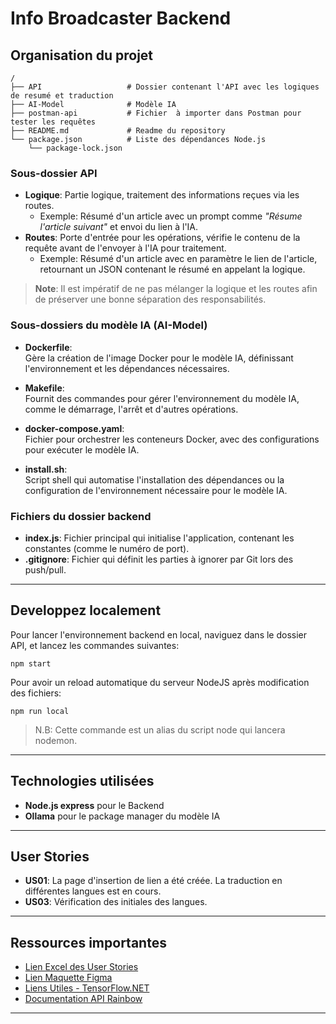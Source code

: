 # Info Broadcaster Backend

## Organisation du projet
```
/
├── API                   # Dossier contenant l'API avec les logiques de resumé et traduction
├── AI-Model              # Modèle IA
├── postman-api           # Fichier  à importer dans Postman pour tester les requêtes
├── README.md             # Readme du repository
└── package.json          # Liste des dépendances Node.js
    └── package-lock.json
```

### Sous-dossier API
- **Logique**: Partie logique, traitement des informations reçues via les routes.
  - Exemple: Résumé d'un article avec un prompt comme *"Résume l'article suivant"* et envoi du lien à l'IA.
- **Routes**: Porte d'entrée pour les opérations, vérifie le contenu de la requête avant de l'envoyer à l'IA pour traitement.
  - Exemple: Résumé d'un article avec en paramètre le lien de l'article, retournant un JSON contenant le résumé en appelant la logique.

> **Note**: Il est impératif de ne pas mélanger la logique et les routes afin de préserver une bonne séparation des responsabilités.

### Sous-dossiers du modèle IA (**AI-Model**)
- **Dockerfile**:  
  Gère la création de l'image Docker pour le modèle IA, définissant l'environnement et les dépendances nécessaires.
  
- **Makefile**:  
  Fournit des commandes pour gérer l'environnement du modèle IA, comme le démarrage, l'arrêt et d'autres opérations.  

- **docker-compose.yaml**:  
  Fichier pour orchestrer les conteneurs Docker, avec des configurations pour exécuter le modèle IA.  

- **install.sh**:  
  Script shell qui automatise l'installation des dépendances ou la configuration de l'environnement nécessaire pour le modèle IA.

### Fichiers du dossier backend
- **index.js**: Fichier principal qui initialise l'application, contenant les constantes (comme le numéro de port).
- **.gitignore**: Fichier qui définit les parties à ignorer par Git lors des push/pull.

---

## Developpez localement
Pour lancer l'environnement backend en local, naviguez dans le dossier API, et lancez les commandes suivantes:

```shell
npm start
```

Pour avoir un reload automatique du serveur NodeJS après modification des fichiers:

```shell
npm run local
```
> N.B: Cette commande est un alias du script node qui lancera nodemon.

---

## Technologies utilisées
- **Node.js express** pour le Backend
- **Ollama** pour le package manager du modèle IA

---

## User Stories
- **US01**: La page d'insertion de lien a été créée. La traduction en différentes langues est en cours.
- **US03**: Vérification des initiales des langues.

---

## Ressources importantes
- [Lien Excel des User Stories](https://docs.google.com/spreadsheets/d/1AgSSx4N9MPHHEJpwb3tNtURM2AWaZLXGsi03HbrfYrI/edit#gid=0)
- [Lien Maquette Figma](https://www.figma.com/file/hDj5AWrREvboq14DKgZxUi/Untitled?type=whiteboard&node-id=0%3A1&t=Jj1iuTZdETlhQiny-1)
- [Liens Utiles - TensorFlow.NET](https://github.com/SciSharp/TensorFlow.NET?tab=readme-ov-file)
- [Documentation API Rainbow](https://developers.openrainbow.com/)

---
